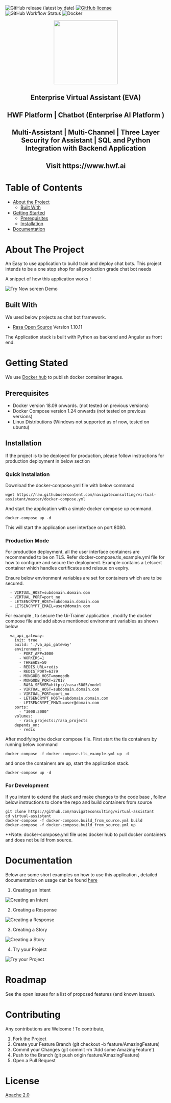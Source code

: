 
![GitHub release (latest by date)](https://img.shields.io/github/v/release/navigateconsulting/virtual-assistant)
[![GitHub license](https://img.shields.io/github/license/navigateconsulting/virtual-assistant)](https://github.com/navigateconsulting/virtual-assistant/blob/master/LICENSE)
![GitHub Workflow Status](https://img.shields.io/github/workflow/status/navigateconsulting/virtual-assistant/Docker)
![Docker](https://github.com/navigateconsulting/virtual-assistant/workflows/Docker/badge.svg?branch=master)
<p align="center">
  <img src="/docs/assets/trainer.svg" width="200" height="200"/>
</p>
<div align="center">
  <p><h2>Enterprise Virtual Assistant (EVA)</h2></p>
  
  <p><h2> HWF Platform | Chatbot (Enterprise AI Platform )</h2></p>
   <p><h2> Multi-Assistant | Multi-Channel | Three Layer Security for Assistant | SQL and Python Integration with Backend Application </h2></p>
  <p><h2> Visit https://www.hwf.ai </h2></p>
  
</div>

# Table of Contents

* [About the Project](#about-the-project)
  * [Built With](#built-with)
* [Getting Started](#getting-started)
  * [Prerequisites](#prerequisites)
  * [Installation](#installation)
* [Documentation](#Documentation)
 
# About The Project

An Easy to use application to build train and deploy chat bots. This project intends to be a one stop shop for all production grade chat bot needs  

A snippet of how this application works ! 

![Try Now screen Demo](docs/assets/gifs/try-now.gif) 

## Built With

We used below projects as chat bot framework.

* [Rasa Open Source](https://github.com/RasaHQ/rasa) Version 1.10.11

The Application stack is built with Python as backend and Angular as front end. 

# Getting Stated 

We use [Docker hub](https://hub.docker.com/u/navigateconsulting) to publish docker container images.

## Prerequisites

   - Docker version 18.09 onwards. (not tested on previous versions)
   - Docker Compose version 1.24 onwards (not tested on previous versions)
   - Linux Distributions (Windows not supported as of now, tested on ubuntu)

## Installation 

If the project is to be deployed for production, please follow instructions for production deployment in below section

### Quick Installation

Download the docker-compose.yml file with below command

    wget https://raw.githubusercontent.com/navigateconsulting/virtual-assistant/master/docker-compose.yml
    
And start the application with a simple docker compose up command.

    docker-compose up -d

This will start the application user interface on port 8080. 

### Production Mode

For production deployment, all the user interface containers are recommended to be on TLS. Refer docker-compose.tls_example.yml file 
for how to configure and secure the deployment. Example contains a Letscert container which handles certificates and reissue on expiry.

Ensure below environment variables are set for containers which are to be secured. 

      - VIRTUAL_HOST=subdomain.domain.com
      - VIRTUAL_PORT=port_no
      - LETSENCRYPT_HOST=subdomain.domain.com
      - LETSENCRYPT_EMAIL=user@domain.com
 
For example , to secure the Ui-Trainer application , modify the docker compose file and add above mentioned environment 
variables as shown below


      va_api_gateway:
        init: true
        build: './va_api_gateway'
        environment:
          - PORT_APP=3000
          - WORKERS=1
          - THREADS=50
          - REDIS_URL=redis
          - REDIS_PORT=6379
          - MONGODB_HOST=mongodb
          - MONGODB_PORT=27017
          - RASA_SERVER=http://rasa:5005/model
          - VIRTUAL_HOST=subdomain.domain.com
          - VIRTUAL_PORT=port_no
          - LETSENCRYPT_HOST=subdomain.domain.com
          - LETSENCRYPT_EMAIL=user@domain.com
        ports:
          - "3000:3000"
        volumes:
          - rasa_projects:/rasa_projects
        depends_on:
          - redis

After modifying the docker compose file. First start the tls containers by running below command 

    docker-compose -f docker-compose.tls_example.yml up -d 
    
and once the containers are up, start the application stack. 

    docker-compose up -d

### For Development 

If you intent to extend the stack and make changes to the code base , follow below instructions to clone the repo and build containers from source

    git clone https://github.com/navigateconsulting/virtual-assistant
    cd virtual-assistant
    docker-compose -f docker-compose.build_from_source.yml build
    docker-compose -f docker-compose.build_from_source.yml up  

**Note:  docker-compose.yml file uses docker hub to pull docker containers and does not build from source.

# Documentation

Below are some short examples on how to use this application , detailed documentation on usage can be found [here](https://navigateconsulting.github.io/eva/docs/usage/) 

1. Creating an Intent 

![Creating an Intent](docs/assets/gifs/create-intent.gif)

2. Creating a Response 

![Creating a Response](docs/assets/gifs/create-response.gif)

3. Creating a Story

![Creating a Story](docs/assets/gifs/create-story.gif)

4. Try your Project 

![Try your Project](docs/assets/gifs/try-now.gif)


# Roadmap

See the open issues for a list of proposed features (and known issues).

# Contributing 

Any contributions are Welcome ! To contribute, 

1. Fork the Project
2. Create your Feature Branch (git checkout -b feature/AmazingFeature)
3. Commit your Changes (git commit -m 'Add some AmazingFeature')
4. Push to the Branch (git push origin feature/AmazingFeature)
5. Open a Pull Request


# License

[Apache 2.0](LICENSE)
